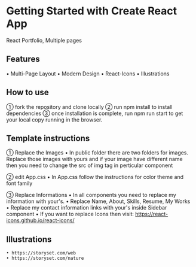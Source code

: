 # Getting Started with Create React App

React Portfolio, Multiple pages

## Features

• Multi-Page Layout
• Modern Design
• React-Icons
• Illustrations

## How to use

① fork the repository and clone locally
② run npm install to install dependencies
③ once installation is complete, run npm run start to get your local copy running in the browser.

## Template instructions

① Replace the Images
    • In public folder there are two folders for images. Replace those images with yours and if your image have different name  then you need to change the src of img tag in perticular component

② edit App.css
    • In App.css follow the instructions for color theme and font family

③ Replace Informations
    • In all components you need to replace my information with your's.
    • Replace Name, About, Skills, Resume, My Works
    • Replace my contact information links with your's inside Sidebar component
    • If you want to replace Icons then visit: https://react-icons.github.io/react-icons/
     

## Illustrations
    • https://storyset.com/web
    • https://storyset.com/nature



